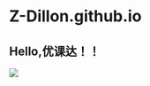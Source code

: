 # Z-Dillon.github.io
## Hello,优课达！！
![](https://qgt-style.oss-cn-hangzhou.aliyuncs.com/newcoursep4/g1/g1-2-2/tenor.gif)
